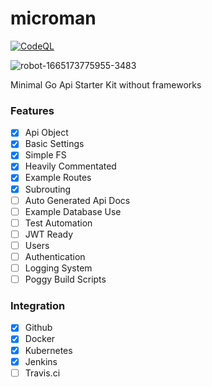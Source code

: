 # microman

[![CodeQL](https://github.com/Byte-Cats/microman/actions/workflows/codeql.yml/badge.svg)](https://github.com/Byte-Cats/microman/actions/workflows/codeql.yml)

![robot-1665173775955-3483](https://user-images.githubusercontent.com/55233091/194646103-6c33ee05-913c-4dba-9ee6-257ff4383d9b.jpg)

Minimal Go Api Starter Kit without frameworks

### Features
- [x] Api Object
- [x] Basic Settings
- [x] Simple FS
- [x] Heavily Commentated
- [x] Example Routes
- [x] Subrouting
- [ ] Auto Generated Api Docs
- [ ] Example Database Use
- [ ] Test Automation
- [ ] JWT Ready
- [ ] Users
- [ ] Authentication
- [ ] Logging System
- [ ] Poggy Build Scripts

### Integration
- [x] Github
- [x] Docker
- [x] Kubernetes
- [x] Jenkins
- [ ] Travis.ci
